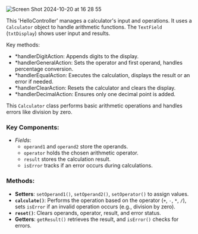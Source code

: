 ![Screen Shot 2024-10-20 at 16 28 55](https://github.com/user-attachments/assets/ea2e885d-a244-4aea-a51b-c10dd92f4537)


This  'HelloController' manages a calculator's input and operations. It uses a `Calculator` object to handle arithmetic functions. The `TextField` (`txtDisplay`) shows user input and results.

Key methods:
- *handlerDigitAction: Appends digits to the display.
- *handlerGeneralAction: Sets the operator and first operand, handles percentage conversion.
- *handlerEqualAction: Executes the calculation, displays the result or an error if needed.
- *handlerClearAction: Resets the calculator and clears the display.
- *handlerDecimalAction: Ensures only one decimal point is added.

This `Calculator` class performs basic arithmetic operations and handles errors like division by zero.

### Key Components:
- *Fields*: 
  - `operand1` and `operand2` store the operands.
  - `operator` holds the chosen arithmetic operator.
  - `result` stores the calculation result.
  - `isError` tracks if an error occurs during calculations.

### Methods:
- **Setters**: `setOperand1()`, `setOperand2()`, `setOperator()` to assign values.
- **`calculate()`**: Performs the operation based on the operator (`+`, `-`, `*`, `/`), sets `isError` if an invalid operation occurs (e.g., division by zero).
- **`reset()`**: Clears operands, operator, result, and error status.
- **Getters**: `getResult()` retrieves the result, and `isError()` checks for errors. 

